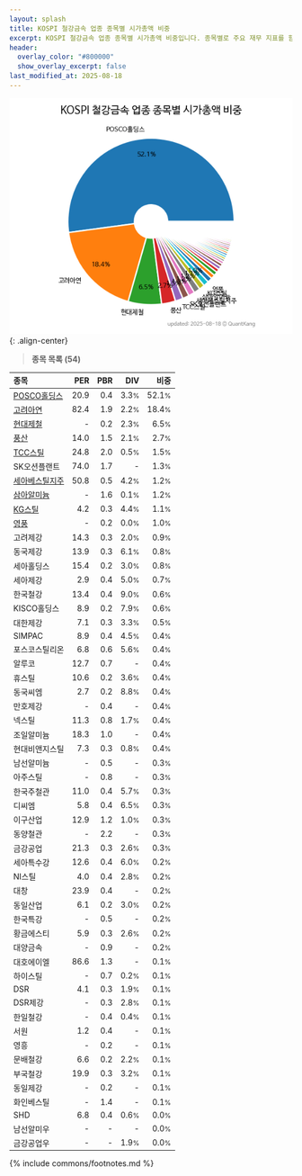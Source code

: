 ```yaml
---
layout: splash
title: KOSPI 철강금속 업종 종목별 시가총액 비중
excerpt: KOSPI 철강금속 업종 종목별 시가총액 비중입니다. 종목별로 주요 재무 지표를 함께 표시합니다.
header:
  overlay_color: "#800000"
  show_overlay_excerpt: false
last_modified_at: 2025-08-18
---
```



![KOSPI 철강금속 업종 종목별 시가총액 비중](/stats/sector/images/kospi_업종_철강금속_종목.png){: .align-center}


> **종목 목록 (54)**<a id="list"></a>

| **종목** | **PER** | **PBR** | **DIV** | **비중** |
| :------- | ------: | ------: | ------: | -------: |
| [POSCO홀딩스](/005490/) | 20.9 | 0.4 | 3.3<small>%</small> | 52.1<small>%</small> |
| [고려아연](/010130/) | 82.4 | 1.9 | 2.2<small>%</small> | 18.4<small>%</small> |
| [현대제철](/004020/) | - | 0.2 | 2.3<small>%</small> | 6.5<small>%</small> |
| [풍산](/103140/) | 14.0 | 1.5 | 2.1<small>%</small> | 2.7<small>%</small> |
| [TCC스틸](/002710/) | 24.8 | 2.0 | 0.5<small>%</small> | 1.5<small>%</small> |
| SK오션플랜트 | 74.0 | 1.7 | - | 1.3<small>%</small> |
| [세아베스틸지주](/001430/) | 50.8 | 0.5 | 4.2<small>%</small> | 1.2<small>%</small> |
| [삼아알미늄](/006110/) | - | 1.6 | 0.1<small>%</small> | 1.2<small>%</small> |
| [KG스틸](/016380/) | 4.2 | 0.3 | 4.4<small>%</small> | 1.1<small>%</small> |
| [영풍](/000670/) | - | 0.2 | 0.0<small>%</small> | 1.0<small>%</small> |
| 고려제강 | 14.3 | 0.3 | 2.0<small>%</small> | 0.9<small>%</small> |
| 동국제강 | 13.9 | 0.3 | 6.1<small>%</small> | 0.8<small>%</small> |
| 세아홀딩스 | 15.4 | 0.2 | 3.0<small>%</small> | 0.8<small>%</small> |
| 세아제강 | 2.9 | 0.4 | 5.0<small>%</small> | 0.7<small>%</small> |
| 한국철강 | 13.4 | 0.4 | 9.0<small>%</small> | 0.6<small>%</small> |
| KISCO홀딩스 | 8.9 | 0.2 | 7.9<small>%</small> | 0.6<small>%</small> |
| 대한제강 | 7.1 | 0.3 | 3.3<small>%</small> | 0.5<small>%</small> |
| SIMPAC | 8.9 | 0.4 | 4.5<small>%</small> | 0.4<small>%</small> |
| 포스코스틸리온 | 6.8 | 0.6 | 5.6<small>%</small> | 0.4<small>%</small> |
| 알루코 | 12.7 | 0.7 | - | 0.4<small>%</small> |
| 휴스틸 | 10.6 | 0.2 | 3.6<small>%</small> | 0.4<small>%</small> |
| 동국씨엠 | 2.7 | 0.2 | 8.8<small>%</small> | 0.4<small>%</small> |
| 만호제강 | - | 0.4 | - | 0.4<small>%</small> |
| 넥스틸 | 11.3 | 0.8 | 1.7<small>%</small> | 0.4<small>%</small> |
| 조일알미늄 | 18.3 | 1.0 | - | 0.4<small>%</small> |
| 현대비앤지스틸 | 7.3 | 0.3 | 0.8<small>%</small> | 0.4<small>%</small> |
| 남선알미늄 | - | 0.5 | - | 0.3<small>%</small> |
| 아주스틸 | - | 0.8 | - | 0.3<small>%</small> |
| 한국주철관 | 11.0 | 0.4 | 5.7<small>%</small> | 0.3<small>%</small> |
| 디씨엠 | 5.8 | 0.4 | 6.5<small>%</small> | 0.3<small>%</small> |
| 이구산업 | 12.9 | 1.2 | 1.0<small>%</small> | 0.3<small>%</small> |
| 동양철관 | - | 2.2 | - | 0.3<small>%</small> |
| 금강공업 | 21.3 | 0.3 | 2.6<small>%</small> | 0.3<small>%</small> |
| 세아특수강 | 12.6 | 0.4 | 6.0<small>%</small> | 0.2<small>%</small> |
| NI스틸 | 4.0 | 0.4 | 2.8<small>%</small> | 0.2<small>%</small> |
| 대창 | 23.9 | 0.4 | - | 0.2<small>%</small> |
| 동일산업 | 6.1 | 0.2 | 3.0<small>%</small> | 0.2<small>%</small> |
| 한국특강 | - | 0.5 | - | 0.2<small>%</small> |
| 황금에스티 | 5.9 | 0.3 | 2.6<small>%</small> | 0.2<small>%</small> |
| 대양금속 | - | 0.9 | - | 0.2<small>%</small> |
| 대호에이엘 | 86.6 | 1.3 | - | 0.1<small>%</small> |
| 하이스틸 | - | 0.7 | 0.2<small>%</small> | 0.1<small>%</small> |
| DSR | 4.1 | 0.3 | 1.9<small>%</small> | 0.1<small>%</small> |
| DSR제강 | - | 0.3 | 2.8<small>%</small> | 0.1<small>%</small> |
| 한일철강 | - | 0.4 | 0.4<small>%</small> | 0.1<small>%</small> |
| 서원 | 1.2 | 0.4 | - | 0.1<small>%</small> |
| 영흥 | - | 0.2 | - | 0.1<small>%</small> |
| 문배철강 | 6.6 | 0.2 | 2.2<small>%</small> | 0.1<small>%</small> |
| 부국철강 | 19.9 | 0.3 | 3.2<small>%</small> | 0.1<small>%</small> |
| 동일제강 | - | 0.2 | - | 0.1<small>%</small> |
| 화인베스틸 | - | 1.4 | - | 0.1<small>%</small> |
| SHD | 6.8 | 0.4 | 0.6<small>%</small> | 0.0<small>%</small> |
| 남선알미우 | - | - | - | 0.0<small>%</small> |
| 금강공업우 | - | - | 1.9<small>%</small> | 0.0<small>%</small> |

{% include commons/footnotes.md %}